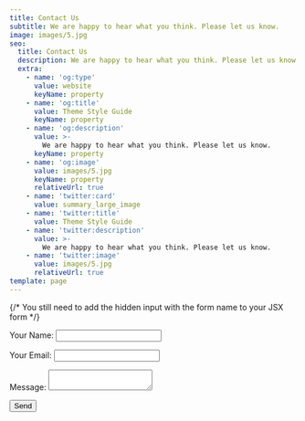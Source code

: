 ```yaml
---
title: Contact Us
subtitle: We are happy to hear what you think. Please let us know.
image: images/5.jpg
seo:
  title: Contact Us
  description: We are happy to hear what you think. Please let us know.
  extra:
    - name: 'og:type'
      value: website
      keyName: property
    - name: 'og:title'
      value: Theme Style Guide
      keyName: property
    - name: 'og:description'
      value: >-
        We are happy to hear what you think. Please let us know.
      keyName: property
    - name: 'og:image'
      value: images/5.jpg
      keyName: property
      relativeUrl: true
    - name: 'twitter:card'
      value: summary_large_image
    - name: 'twitter:title'
      value: Theme Style Guide
    - name: 'twitter:description'
      value: >-
        We are happy to hear what you think. Please let us know.
    - name: 'twitter:image'
      value: images/5.jpg
      relativeUrl: true
template: page
---
```


<form name="contact" method="post" data-netlify="true"  action="/success">
  {/* You still need to add the hidden input with the form name to your JSX form */}
  <input type="hidden" name="form-name" value="contact" />
  <p>
    <label>Your Name: <input type="text" name="name" /></label>   
  </p>
  <p>
    <label>Your Email: <input type="email" name="email" /></label>
  </p>
  <p>
    <label>Message: <textarea name="message"></textarea></label>
  </p>
  <p>
    <button type="submit">Send</button>
  </p>
</form>
